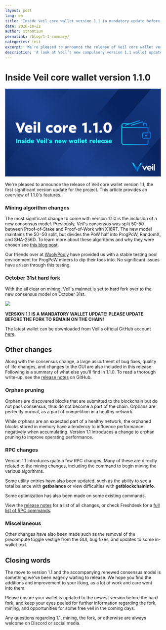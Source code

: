 ```yaml
---
layout: post
lang: en
title: 'Inside Veil core wallet version 1.1 (a mandatory update before fork on Oct 31)'
date: 2020-10-22
author: strontium
permalink: /blog/1-1-summary/
categories: test
excerpt: 'We’re pleased to announce the release of Veil core wallet version 1.1, the first significant version update for the project. This article provides an overview of 1.1.0’s features.'
description: 'A look at Veil’s new compulsory version 1.1 wallet update and what it includes.'
---
```


# Inside Veil core wallet version 1.1.0

![](/uploads/blog/2020-10-22-Inside1.1.png)

We're pleased to announce the release of Veil core wallet version 1.1, the first significant version update for the project. This article provides an overview of 1.1.0's features.

### Mining algorithm changes

The most significant change to come with version 1.1.0 is the inclusion of a new consensus model. Previously, Veil's consensus was split 50-50 between Proof-of-Stake and Proof-of-Work with X16RT. The new model maintains the 50=50 split, but divides the PoW half into ProgPoW, RandomX, and SHA-256D. To learn more about these algorithms and why they were chosen see [this blog post](https://veil-project.com/blog/pow-update/).

Our friends over at [WoolyPooly](https://woolypooly.com/) have provided us with a stable testing pool environment for ProgPoW miners to dip their toes into. No significant issues have arisen through this testing.

### October 31st hard fork

With the all clear on mining, Veil's mainnet is set to hard fork over to the new consensus model on October 31st.

![](/uploads/blog/2020-10-21-walletupdate.png)

**VERSION 1.1 IS A MANDATORY WALLET UPDATE! PLEASE UPDATE BEFORE THE FORK TO REMAIN ON THE CHAIN!**

The latest wallet can be downloaded from Veil's official GitHub account [here](https://github.com/Veil-Project/veil/releases).

## Other changes

Along with the consensus change, a large assortment of bug fixes, quality of life changes, and changes to the GUI are also included in this release. Following is a summary of what else you'll find in 1.1.0. To read a thorough write-up, see the [release notes](https://github.com/Veil-Project/veil/releases/tag/v1.1.0.1) on GitHub.

### Orphan pruning

Orphans are discovered blocks that are submitted to the blockchain but do not pass consensus, thus do not become a part of the chain. Orphans are perfectly normal, as a part of competition in a healthy network.

While orphans are an expected part of a healthy network, the orphaned blocks stored in memory have a tendency to influence performance negatively when accumulating. Version 1.1 introduces a change to orphan pruning to improve operating performance.

### RPC changes

Version 1.1 introduces quite a few RPC changes. Many of these are directly related to the mining changes, including the command to begin mining the various algorithms.

Some utility entries have also been updated, such as the ability to see a total balance with **getbalance** or view difficulties with **getblockchaininfo**.

Some optimization has also been made on some existing commands.

View the [release notes](https://github.com/Veil-Project/veil/releases/tag/v1.1.0.1) for a list of all changes, or check Freshdesk for a [full list of RPC commands](https://veil.freshdesk.com/support/solutions/articles/43000468453-veil-startup-rpc-and-console-commands).

### Miscellaneous

Other changes have also been made such as the removal of the precompute toggle vestige from the GUI, bug fixes, and updates to some in-wallet text.

## Closing words

The move to version 1.1 and the accompanying renewed consensus model is something we've been eagerly waiting to release. We hope you find the additions and improvement to your liking, as a lot of work and care went into them.

Please ensure your wallet is updated to the newest version before the hard fork, and keep your eyes peeled for further information regarding the fork, mining, and opportunities for some free veil in the coming days.

Any questions regarding 1.1, mining, the fork, or otherwise are always welcome on Discord or social media.